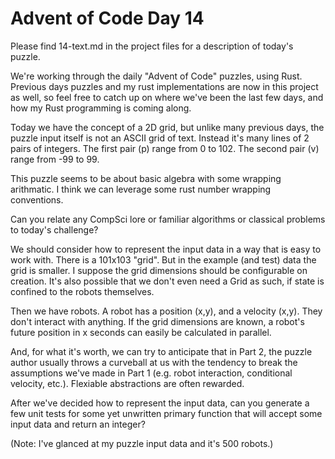 # Advent of Code Day 14

Please find 14-text.md in the project files for a description of today's puzzle.

We're working through the daily "Advent of Code" puzzles, using Rust.
Previous days puzzles and my rust implementations are now in this project as well, so feel free to catch up on where we've been the last few days, and how my Rust programming is coming along.

Today we have the concept of a 2D grid, but unlike many previous days, the puzzle input itself is not an ASCII grid of text. Instead it's many lines of 2 pairs of integers. The first pair (p) range from 0 to 102. The second pair (v) range from -99 to 99.

This puzzle seems to be about basic algebra with some wrapping arithmatic. I think we can leverage some rust number wrapping conventions.

Can you relate any CompSci lore or familiar algorithms or classical problems to today's challenge?

We should consider how to represent the input data in a way that is easy to work with.
There is a 101x103 "grid". But in the example (and test) data the grid is smaller. I suppose the grid dimensions should be configurable on creation. It's also possible that we don't even need a Grid as such, if state is confined to the robots themselves.

Then we have robots. A robot has a position (x,y), and a velocity (x,y). They don't interact with anything. If the grid dimensions are known, a robot's future position in x seconds can easily be calculated in parallel.

And, for what it's worth, we can try to anticipate that in Part 2, the puzzle author usually throws a curveball at us with the tendency to break the assumptions we've made in Part 1  (e.g. robot interaction, conditional velocity, etc.). Flexiable abstractions are often rewarded.

After we've decided how to represent the input data, can you generate a few unit tests for some yet unwritten primary function that will accept some input data and return an integer?

(Note: I've glanced at my puzzle input data and it's 500 robots.)
